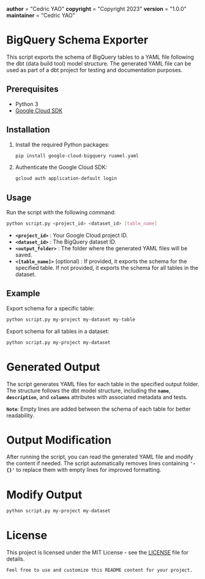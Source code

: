 __author__       = "Cedric YAO"
__copyright__  = "Copyright 2023"
__version__    = "1.0.0"
__maintainer__ = "Cedric YAO"

# BigQuery Schema Exporter

This script exports the schema of BigQuery tables to a YAML file following the dbt (data build tool) model structure. The generated YAML file can be used as part of a dbt project for testing and documentation purposes.

## Prerequisites
- Python 3
- [Google Cloud SDK](https://cloud.google.com/sdk/docs/install)

## Installation
1. Install the required Python packages:
    ```bash
    pip install google-cloud-bigquery ruamel.yaml
    ```

2. Authenticate the Google Cloud SDK:
    ```bash
    gcloud auth application-default login
    ```

## Usage
Run the script with the following command:

```bash
python script.py <project_id> <dataset_id> [table_name]
```

- **`<project_id>`** : Your Google Cloud project ID.
- **`<dataset_id>`** : The BigQuery dataset ID.
- **`<output_folder>`** : The folder where the generated YAML files will be saved.
- **`<[table_name]>`** (optional) : If provided, it exports the schema for the specified table. If not provided, it exports the schema for all tables in the dataset.

## Example
Export schema for a specific table:

```bash
python script.py my-project my-dataset my-table
```

Export schema for all tables in a dataset:

```bash
python script.py my-project my-dataset 
```

# Generated Output

The script generates YAML files for each table in the specified output folder. The structure follows the dbt model structure, including the 
**`name`**, **`description`**, and **`columns`** attributes with associated metadata and tests.

**`Note`**: Empty lines are added between the schema of each table for better readability.

# Output Modification

After running the script, you can read the generated YAML file and modify the content if needed. The script automatically removes lines containing **`'- {}'`** to replace them with empty lines for improved formatting.

# Modify Output

```bash
python script.py my-project my-dataset 
```

# License
This project is licensed under the MIT License - see the  [LICENSE](dwh-pnl-by-channel/) file for details.

```css
Feel free to use and customize this README content for your project.
```